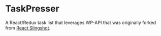 # TaskPresser

A React/Redux task list that leverages WP-API that was originally forked from [React Slingshot](https://github.com/coryhouse/react-slingshot).
